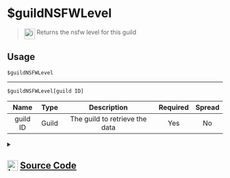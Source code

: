 # $guildNSFWLevel
> <img align="top" src="https://upload.wikimedia.org/wikipedia/commons/thumb/e/e4/Infobox_info_icon.svg/160px-Infobox_info_icon.svg.png?20150409153300" alt="image" width="25" height="auto"> Returns the nsfw level for this guild
## Usage
```
$guildNSFWLevel
```
---
```
$guildNSFWLevel[guild ID]
```
| Name | Type | Description | Required | Spread
| :---: | :---: | :---: | :---: | :---: |
guild ID | Guild | The guild to retrieve the data | Yes | No
<details>
<summary>
    
## <img align="top" src="https://cdn4.iconfinder.com/data/icons/iconsimple-logotypes/512/github-512.png" alt="image" width="25" height="auto">  [Source Code](https://github.com/tryforge/ForgeScript-V2/blob/main/src/native/guildNSFWLevel.ts)
    
</summary>
    
```ts
import { GuildDefaultMessageNotifications, GuildExplicitContentFilter, GuildMFALevel, GuildNSFWLevel } from "discord.js"
import { ArgType, NativeFunction, Return } from "../structures"

export default new NativeFunction({
    name: "$guildNSFWLevel",
    version: "1.3.0",
    description: "Returns the nsfw level for this guild",
    brackets: false,
    args: [
        {
            name: "guild ID",
            description: "The guild to retrieve the data",
            rest: false,
            required: true,
            type: ArgType.Guild,
        },
    ],
    unwrap: true,
    execute(ctx, [guild]) {
        guild.nameAcronym
        return this.success(GuildNSFWLevel[(guild ?? ctx.guild)?.nsfwLevel])
    },
})

```
    
</details>